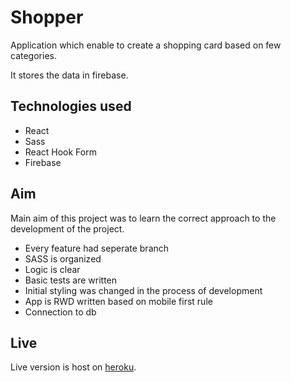 # Shopper

Application which enable to create a shopping card based on few categories.

It stores the data in firebase.

## Technologies used

- React
- Sass
- React Hook Form
- Firebase

## Aim

Main aim of this project was to learn the correct approach to the development of the project.

- Every feature had seperate branch
- SASS is organized
- Logic is clear
- Basic tests are written
- Initial styling was changed in the process of development
- App is RWD written based on mobile first rule
- Connection to db

## Live

Live version is host on [heroku](https://koszykzakupowy.herokuapp.com/).

